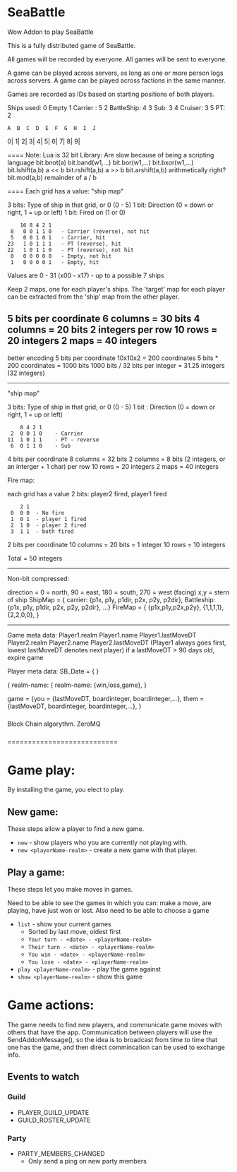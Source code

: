 # SeaBattle
Wow Addon to play SeaBattle

This is a fully distributed game of SeaBattle.

All games will be recorded by everyone.
All games will be sent to everyone.

A game can be played across servers, as long as one or more person logs across servers.
A game can be played across factions in the same manner.

Games are recorded as IDs based on starting positions of both players.

Ships used:
0 Empty
1 Carrier : 5
2 BattleShip: 4
3 Sub: 3
4 Cruiser: 3
5 PT: 2

    A  B  C  D  E  F  G  H  I  J
0|
1|
2|
3|
4|
5|
6|
7|
8|
9|

====
Note:  Lua is 32 bit
Library:   Are slow because of being a scripting language
bit.bnot(a)
bit.band(w1,...)
bit.bor(w1,...)
bit.bxor(w1,...)
bit.lshift(a,b)  a << b
bit.rshift(a,b)  a >> b
bit.arshift(a,b) arithmetically right?
bit.mod(a,b)  remainder of a / b

====
Each grid has a value:
"ship map"

3 bits: Type of ship in that grid, or 0  (0 - 5)
1 bit:  Direction (0 = down or right, 1 = up or left)
1 bit:  Fired on (1 or 0)

```
    16 8 4 2 1
 8   0 0 1 1 0   - Carrier (reverse), not hit
 5   0 0 1 0 1   - Carrier, hit
23   1 0 1 1 1   - PT (reverse), hit
22   1 0 1 1 0   - PT (reverse), not hit
 0   0 0 0 0 0   - Empty, not hit
 1   0 0 0 0 1   - Empty, hit
```

Values are 0 - 31 (x00 - x17) - up to a possible 7 ships

Keep 2 maps, one for each player's ships.
The 'target' map for each player can be extracted from the 'ship' map from the other player.

5 bits per coordinate
6 columns = 30 bits
4 columns = 20 bits
2 integers per row
10 rows = 20 integers
2 maps = 40 integers
----
better encoding
5 bits per coordinate
10x10x2 = 200 coordinates
5 bits * 200 coordinates = 1000 bits
1000 bits / 32 bits per integer = 31.25 integers (32 integers)


-------------------
"ship map"

3 bits: Type of ship in that grid, or 0 (0 - 5)
1 bit : Direction (0 = down or right, 1 = up or left)

```
    8 4 2 1
 2  0 0 1 0    - Carrier
11  1 0 1 1    - PT - reverse
 6  0 1 1 0    - Sub
```

 4 bits per coordinate
 8 columns = 32 bits
 2 columns = 8 bits
 (2 integers, or an interger + 1 char) per row
 10 rows = 20 integers
 2 maps = 40 integers

Fire map:

each grid has a value
2 bits: player2 fired, player1 fired

```
    2 1
 0  0 0  - No fire
 1  0 1  - player 1 fired
 2  1 0  - player 2 fired
 3  1 1  - both fired
```

2 bits per coordinate
10 columns = 20 bits = 1 integer
10 rows = 10 integers

Total = 50 integers

--------------------
Non-bit compressed:

direction = 0 = north, 90 = east, 180 = south, 270 = west  (facing)
x,y = stern of ship
ShipMap = { carrier: {p1x, p1y, p1dir, p2x, p2y, p2dir}, Battleship: {p1x, p1y, p1dir, p2x, p2y, p2dir}, ...}
FireMap = { {p1x,p1y,p2x,p2y}, {1,1,1,1}, {2,2,0,0}, }

-------------------
Game meta data:
Player1.realm
Player1.name
Player1.lastMoveDT
Player2.realm
Player2.name
Player2.lastMoveDT
(Player1 always goes first, lowest lastMoveDT denotes next player)
if a lastMoveDT > 90 days old, expire game

Player meta data:
SB_Date = { }

{ realm-name: { realm-name: {win,loss,game}, }

game = {you = {lastMoveDT, boardinteger, boardinteger,...}, them = {lastMoveDT, boardinteger, boardinteger,...}, }


#####
Block Chain algorythm.
ZeroMQ
#####


===========================
# Game play:
By installing the game, you elect to play.

## New game:
These steps allow a player to find a new game.

* ```new``` - show players who you are currently not playing with.
* ```new <playerName-realm>``` - create a new game with that player.

## Play a game:
These steps let you make moves in games.

Need to be able to see the games in which you can: make a move, are playing, have just won or lost.
Also need to be able to choose a game

* ```list``` - show your current games
	* Sorted by last move, oldest first
	* ```Your turn - <date> - <playerName-realm>```
	* ```Their turn - <date> - <playerName-realm>```
	* ```You win - <date> - <playerName-realm>```
	* ```You lose - <date> - <playerName-realm>```
* ```play <playerName-realm>``` - play the game against <playerName-realm>
* ```show <playerName-realm>``` - show this game

# Game actions:
The game needs to find new players, and communicate game moves with others that have the app.
Communication between players will use the SendAddonMessage(), so the idea is to broadcast from time to time that one has the game, and then direct commincation can be used to exchange info.

## Events to watch
### Guild

* PLAYER_GUILD_UPDATE
* GUILD_ROSTER_UPDATE

### Party

* PARTY_MEMBERS_CHANGED
	* Only send a ping on new party members




